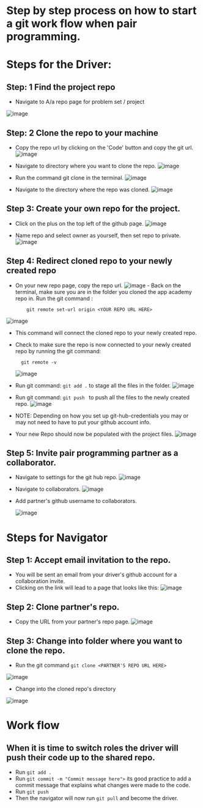 
# Step by step process on how to start a git work flow when pair programming.

# Steps for the Driver:
## Step: 1 Find the project repo
  - Navigate to A/a repo page for problem set / project

![image](https://github.com/AlanDeleon88/gitHubCheatSheet/assets/92609467/23d4b31e-d5d0-4eef-938e-8ed26392b2e4)


## Step: 2 Clone the repo to your machine
   - Copy the repo url by clicking on the 'Code' button and copy the git url.
       ![image](https://github.com/AlanDeleon88/gitHubCheatSheet/assets/92609467/6752f20c-7b2d-49bf-b14a-c3abb1d5c754)

   - Navigate to directory where you want to clone the repo.
      ![image](https://github.com/AlanDeleon88/gitHubCheatSheet/assets/92609467/0b7438d8-620c-4b1a-9bab-af958397d565)

   - Run the command git clone in the terminal.
    ![image](https://github.com/AlanDeleon88/gitHubCheatSheet/assets/92609467/1290d842-b73c-466c-85b7-c3356eeccd3d)

   - Navigate to the directory where the repo was cloned.
     ![image](https://github.com/AlanDeleon88/gitHubCheatSheet/assets/92609467/754504f1-8166-4ad7-8790-f85d96bbf9d7)


## Step 3: Create your own repo for the project.
   - Click on the plus on the top left of the github page.
   ![image](https://github.com/AlanDeleon88/gitHubCheatSheet/assets/92609467/862e5d5d-8db5-45aa-98cc-a5248cbb1bd4)

   - Name repo and select owner as yourself, then set repo to private.
    ![image](https://github.com/AlanDeleon88/gitHubCheatSheet/assets/92609467/8e78a888-91c1-4337-8e0a-ba4d80e1b9dc)


## Step 4: Redirect cloned repo to your newly created repo
   - On your new repo page, copy the repo url.
        ![image](https://github.com/AlanDeleon88/gitHubCheatSheet/assets/92609467/71bb2b6e-cd93-4636-95d4-eb52a8e43496)
    - Back on the terminal, make sure you are in the folder you cloned the app academy repo in.
      Run the git command : 

       ```
           git remote set-url origin <YOUR REPO URL HERE>
       ```
   ![image](https://github.com/AlanDeleon88/gitHubCheatSheet/assets/92609467/61650088-70f6-4ca8-9b8b-d41b31aabae1)
   - This command will connect the cloned repo to your newly created repo.
   - Check to make sure the repo is now connected to your newly created repo by running the git command: 
      ```
        git remote -v
      ```
      ![image](https://github.com/AlanDeleon88/gitHubCheatSheet/assets/92609467/4328bbee-d3a4-491c-b943-f35ce50745d2)

   - Run git command: ```git add .```  to stage all the files in the folder.
   ![image](https://github.com/AlanDeleon88/gitHubCheatSheet/assets/92609467/1130c339-846e-438f-84dc-526a0dedb724)

   - Run git command: ```git push ``` to push all the files to the newly created repo.
   ![image](https://github.com/AlanDeleon88/gitHubCheatSheet/assets/92609467/27d668d4-8761-40d8-88ff-ded37d5e0d08)
   - NOTE: Depending on how you set up git-hub-credentials you may or may not need to have to put your github account info.
   - Your new Repo should now be populated with the project files.
    ![image](https://github.com/AlanDeleon88/gitHubCheatSheet/assets/92609467/1f995d6a-5c93-4e9c-8723-b8620a647467)


## Step 5: Invite pair programming partner as a collaborator.
   - Navigate to settings for the git hub repo.
        ![image](https://github.com/AlanDeleon88/gitHubCheatSheet/assets/92609467/1688aa15-54c8-498d-b2a3-621337351c20)
   - Navigate to collaborators.
        ![image](https://github.com/AlanDeleon88/gitHubCheatSheet/assets/92609467/1b954797-924b-4093-aae1-29e51b2d675f)
   - Add partner's github username to collaborators.

        ![image](https://github.com/AlanDeleon88/gitHubCheatSheet/assets/92609467/4f4b4bda-6de6-4e8f-8bd4-5c574b97a48e)

# Steps for Navigator
## Step 1: Accept email invitation to the repo.
  - You will be sent an email from your driver's github account for a collaboration invite.
  - Clicking on the link will lead to a page that looks like this:
  ![image](https://github.com/AlanDeleon88/gitHubCheatSheet/assets/92609467/3f719f53-17d2-4ed0-b5a8-19355dccce1b)

## Step 2: Clone partner's repo.
  - Copy the URL from your partner's repo page.
   ![image](https://github.com/AlanDeleon88/gitHubCheatSheet/assets/92609467/2ea36e39-f4be-451a-b8b1-966100e2c12e)
## Step 3: Change into folder where you want to clone the repo.
   - Run the git command  ```git clone <PARTNER'S REPO URL HERE>```

  ![image](https://github.com/AlanDeleon88/gitHubCheatSheet/assets/92609467/24782c37-1a23-4927-9769-ed20a23de8ce)
  - Change into the cloned repo's directory

![image](https://github.com/AlanDeleon88/gitHubCheatSheet/assets/92609467/4fdb7741-3cb2-4d8a-b3f0-383db5d43189)


# Work flow
## When it is time to switch roles the driver will push their code up to the shared repo.
   - Run ```git add .```
   - Run ```git commit -m "Commit message here">``` its good practice to add a commit message that explains what changes were made to the code.
   - Run ```git push```
- Then the navigator will now run ```git pull``` and become the driver.
